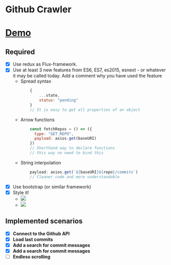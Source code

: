 # Github Crawler

# [Demo](https://www.google.com)

## Required

- [x] Use redux as Flux-framework.
- [x] Use at least 3 new features from ES6, ES7, es2015, esnext - or whatever it may be called
today. Add a comment why you have used the feature
  - Spread syntax
    ```javascript
        {
            ...state,
            status: "pending"
        }
        // It is easy to get all properties of an object
      ```
  - Arrow functions
    ```javascript
        const fetchRepos = () => ({
          type: "GET_REPO",
          payload: axios.get(baseURI)
        })
        // Shorthand way to declare functions
        // this way no need to bind this
      ```
  - String interpolation
    ```javascript
        payload: axios.get(`${baseURI}${repo}/commits`)
        // Cleaner code and more understandable
      ```
- [x] Use bootstrap (or similar framework)
- [x] Style it!
  - ![](https://preview.ibb.co/foxLrd/style1.png)
  - ![](https://preview.ibb.co/dXLJcJ/style2.png)

## Implemented scenarios

- [x] **Connect to the Github API**
- [x] **Load last commits**
- [x] **Add a search for commit messages**
- [x] **Add a search for commit messages**
- [ ] **Endless scrolling**
